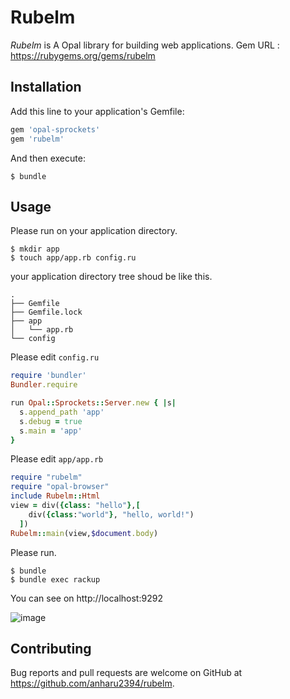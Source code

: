# Rubelm

*Rubelm* is A Opal library for building web applications.
Gem URL : https://rubygems.org/gems/rubelm

## Installation

Add this line to your application's Gemfile:

```ruby
gem 'opal-sprockets'
gem 'rubelm'
```

And then execute:

    $ bundle

## Usage

Please run on your application directory.

    $ mkdir app
    $ touch app/app.rb config.ru

your application directory tree shoud be like this.
```
.
├── Gemfile
├── Gemfile.lock
├── app
│   └── app.rb
└── config
```
Please edit `config.ru`

```ruby
require 'bundler'
Bundler.require

run Opal::Sprockets::Server.new { |s|
  s.append_path 'app'
  s.debug = true
  s.main = 'app'
}
```

Please edit `app/app.rb`

```ruby
require "rubelm"
require "opal-browser"
include Rubelm::Html
view = div({class: "hello"},[
    div({class:"world"}, "hello, world!")
  ])
Rubelm::main(view,$document.body)
```

 Please run.
    
    $ bundle
    $ bundle exec rackup

  You can see on http://localhost:9292
  
  ![image](https://user-images.githubusercontent.com/26423094/48298304-af610f80-e4fe-11e8-85ce-785399d58ab6.png)


## Contributing

Bug reports and pull requests are welcome on GitHub at https://github.com/anharu2394/rubelm.
